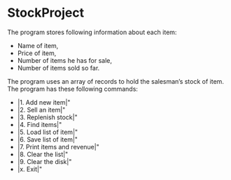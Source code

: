 # StockProject
The program stores following information about each item:

- Name of item,
- Price of item,
- Number of items he has for sale,
- Number of items sold so far.

The program uses an array of records to hold the salesman’s stock of item.
The program has these following commands:

- |1. Add new item|" 
- |2. Sell an item|"
- |3. Replenish stock|"
- |4. Find items|" 
- |5. Load list of item|"
- |6. Save list of item|"
- |7. Print items and revenue|" 
- |8. Clear the list|" 
- |9. Clear the disk|"
- |x. Exit|"
